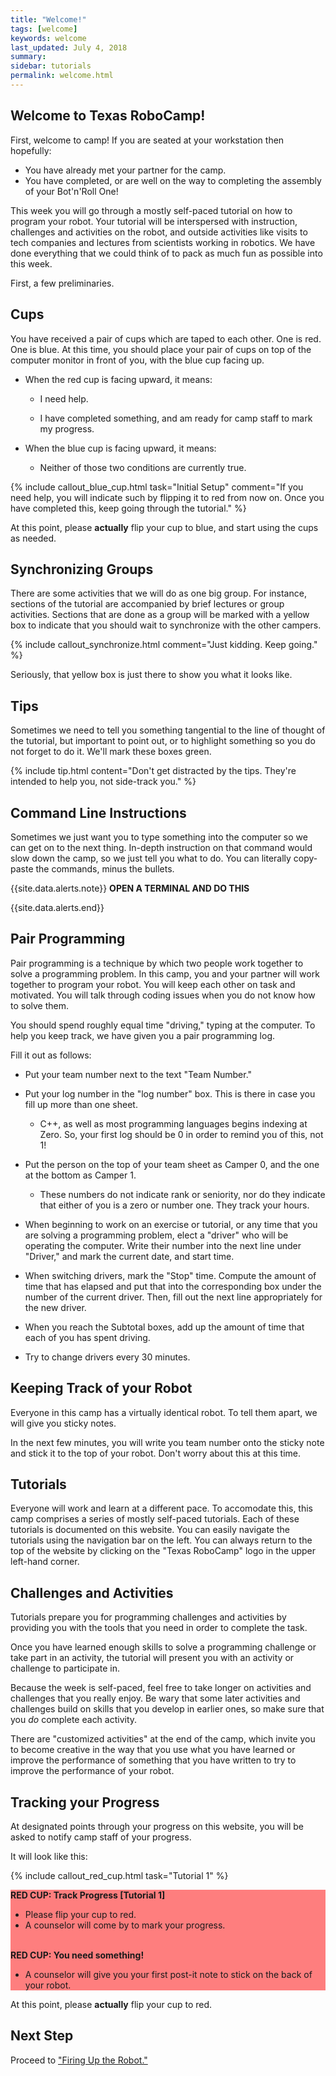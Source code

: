 ```yaml
---
title: "Welcome!"
tags: [welcome]
keywords: welcome
last_updated: July 4, 2018
summary:
sidebar: tutorials
permalink: welcome.html
---
```


## Welcome to Texas RoboCamp!

First, welcome to camp! If you are seated at your workstation then hopefully:

* You have already met your partner for the camp.
* You have completed, or are well on the way to completing the assembly of your Bot'n'Roll One!

This week you will go through a mostly self-paced tutorial on how to program your robot. Your tutorial will be interspersed with instruction, challenges and activities on the robot, and outside activities like visits to tech companies and lectures from scientists working in robotics. We have done everything that we could think of to pack as much fun as possible into this week.

First, a few preliminaries.

## Cups

You have received a pair of cups which are taped to each other. One is red. One is blue. At this time, you should place your pair of cups on top of the computer monitor in front of you, with the blue cup facing up.

* When the red cup is facing upward, it means:

   * I need help.
 
   * I have completed something, and am ready for camp staff to mark my progress.

* When the blue cup is facing upward, it means:

  * Neither of those two conditions are currently true.

{% include callout_blue_cup.html task="Initial Setup" comment="If you need help, you will indicate such by flipping it to red from now on. Once you have completed this, keep going through the tutorial." %}


At this point, please **actually** flip your cup to blue, and start using the cups as needed. 

## Synchronizing Groups

There are some activities that we will do as one big group. For instance, sections of the tutorial are accompanied by brief lectures or group activities. Sections that are done as a group will be marked with a yellow box to indicate that you should wait to synchronize with the other campers.

{% include callout_synchronize.html  comment="Just kidding. Keep going." %}

Seriously, that yellow box is just there to show you what it looks like.

## Tips

Sometimes we need to tell you something tangential to the line of thought of the tutorial, but important to point out, or to highlight something so you do not forget to do it. We'll mark these boxes green.

{% include tip.html content="Don't get distracted by the tips. They're intended to help you, not side-track you." %}

## Command Line Instructions

Sometimes we just want you to type something into the computer so we can get on to the next thing. In-depth instruction on that command would slow down the camp, so we just tell you what to do. You can literally copy-paste the commands, minus the bullets.

{{site.data.alerts.note}}
<b>OPEN A TERMINAL AND DO THIS</b>

{{site.data.alerts.end}}

## Pair Programming

Pair programming is a technique by which two people work together to solve a programming problem. In this camp, you and your partner will work together to program your robot. You will keep each other on task and motivated. You will talk through coding issues when you do not know how to solve them.

You should spend roughly equal time "driving," typing at the computer. To help you keep track, we have given you a pair programming log.

Fill it out as follows:

* Put your team number next to the text "Team Number."

* Put your log number in the "log number" box. This is there in case you fill up more than one sheet.

  * C++, as well as most programming languages begins indexing at Zero. So, your first log should be 0 in order to remind you of this, not 1!

* Put the person on the top of your team sheet as Camper 0, and the one at the bottom as Camper 1.

  * These numbers do not indicate rank or seniority, nor do they indicate that either of you is a zero or number one. They track your hours.

* When beginning to work on an exercise or tutorial, or any time that you are solving a programming problem, elect a "driver" who will be operating the computer. Write their number into the next line under "Driver," and mark the current date, and start time.

* When switching drivers, mark the "Stop" time. Compute the amount of time that has elapsed and put that into the corresponding box under the number of the current driver. Then, fill out the next line appropriately for the new driver.

* When you reach the Subtotal boxes, add up the amount of time that each of you has spent driving.

* Try to change drivers every 30 minutes.

## Keeping Track of your Robot

Everyone in this camp has a virtually identical robot. To tell them apart, we will give you sticky notes.

In the next few minutes, you will write you team number onto the sticky note and stick it to the top of your robot. Don't worry about this at this time.

## Tutorials

Everyone will work and learn at a different pace. To accomodate this, this camp comprises a series of mostly self-paced tutorials. Each of these tutorials is documented on this website. You can easily navigate the tutorials using the navigation bar on the left. You can always return to the top of the website by clicking on the "Texas RoboCamp" logo in the upper left-hand corner.

## Challenges and Activities

Tutorials prepare you for programming challenges and activities by providing you with the tools that you need in order to complete the task.

Once you have learned enough skills to solve a programming challenge or take part in an activity, the tutorial will present you with an activity or challenge to participate in.

Because the week is self-paced, feel free to take longer on activities and challenges that you really enjoy. Be wary that some later activities and challenges build on skills that you develop in earlier ones, so make sure that you *do* complete each activity.

There are "customized activities" at the end of the camp, which invite you to become creative in the way that you use what you have learned or improve the performance of something that you have written to try to improve the performance of your robot.

## Tracking your Progress

At designated points through your progress on this website, you will be asked to notify camp staff of your progress.

It will look like this:

{% include callout_red_cup.html task="Tutorial 1" %}
<div style="background-color:rgba(255, 0, 0, 0.5)">
<b>RED CUP: Track Progress [Tutorial 1]</b>
<ul>
<li>Please flip your cup to red.</li>
<li>A counselor will come by to mark your progress.</li>
</ul>
<br>
<b>RED CUP: You need something!</b>
<ul>
<li>A counselor will give you your first post-it note to stick on the back of your robot.</li>
</ul>
</div>

At this point, please **actually** flip your cup to red.

## Next Step

Proceed to ["Firing Up the Robot."](/arduino.html)
